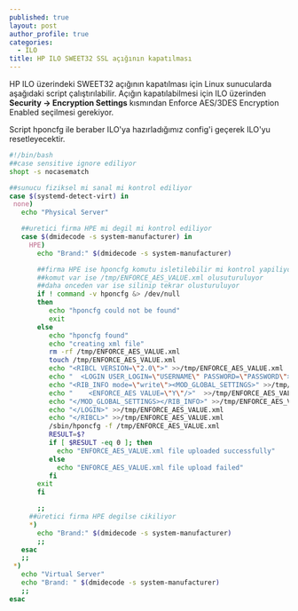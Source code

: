 ```yaml
---
published: true
layout: post
author_profile: true
categories:
  - ILO
title: HP ILO SWEET32 SSL açığının kapatılması
---
```

HP ILO üzerindeki SWEET32 açığının kapatılması için Linux sunucularda aşağıdaki script çalıştırılabilir. Açığın kapatılabilmesi için ILO üzerinden **Security -> Encryption Settings** kısmından Enforce AES/3DES Encryption Enabled seçilmesi gerekiyor.

Script hponcfg ile beraber ILO'ya hazırladığımız config'i geçerek ILO'yu resetleyecektir.
 
 ```bash
 #!/bin/bash
##case sensitive ignore ediliyor
shopt -s nocasematch

##sunucu fiziksel mi sanal mi kontrol ediliyor
case $(systemd-detect-virt) in
  none)
    echo "Physical Server"

    ##uretici firma HPE mi degil mi kontrol ediliyor
    case $(dmidecode -s system-manufacturer) in
      HPE)
        echo "Brand:" $(dmidecode -s system-manufacturer)

        ##firma HPE ise hponcfg komutu isletilebilir mi kontrol yapiliyor
        ##komut var ise /tmp/ENFORCE_AES_VALUE.xml olusuturuluyor
        ##daha onceden var ise silinip tekrar olusturuluyor
        if ! command -v hponcfg &> /dev/null
        then
           echo "hponcfg could not be found"
           exit
        else
           echo "hponcfg found"
           echo "creating xml file"
           rm -rf /tmp/ENFORCE_AES_VALUE.xml
           touch /tmp/ENFORCE_AES_VALUE.xml
           echo "<RIBCL VERSION=\"2.0\">" >>/tmp/ENFORCE_AES_VALUE.xml
           echo "  <LOGIN USER_LOGIN=\"USERNAME\" PASSWORD=\"PASSWORD\">" >>/tmp/ENFORCE_AES_VALUE.xml
           echo "<RIB_INFO mode=\"write\"><MOD_GLOBAL_SETTINGS>" >>/tmp/ENFORCE_AES_VALUE.xml
           echo "    <ENFORCE_AES VALUE=\"Y\"/>"  >>/tmp/ENFORCE_AES_VALUE.xml
           echo "</MOD_GLOBAL_SETTINGS></RIB_INFO>" >>/tmp/ENFORCE_AES_VALUE.xml
           echo "</LOGIN>" >>/tmp/ENFORCE_AES_VALUE.xml
           echo "</RIBCL>" >>/tmp/ENFORCE_AES_VALUE.xml
           /sbin/hponcfg -f /tmp/ENFORCE_AES_VALUE.xml
           RESULT=$?
           if [ $RESULT -eq 0 ]; then
             echo "ENFORCE_AES_VALUE.xml file uploaded successfully"
           else
             echo "ENFORCE_AES_VALUE.xml file upload failed"
           fi 
        exit
        fi

        ;;
      ##üretici firma HPE degilse cikiliyor
      *)
        echo "Brand:" $(dmidecode -s system-manufacturer)
        ;;
    esac
    ;;
  *)
    echo "Virtual Server"
    echo "Brand: " $(dmidecode -s system-manufacturer)
    ;;
esac
```